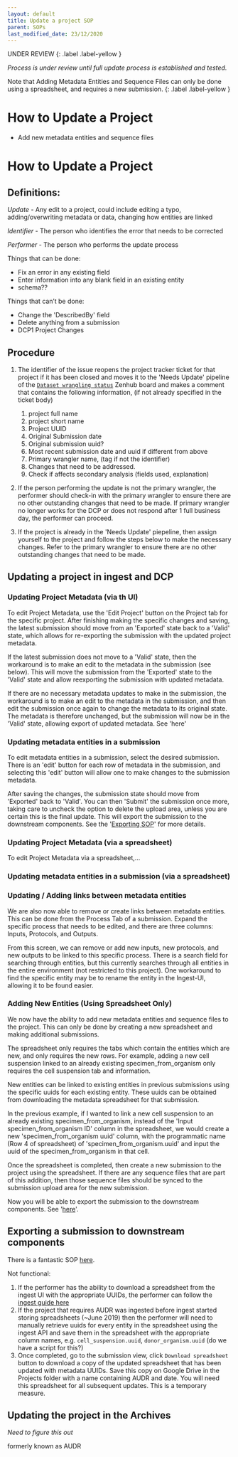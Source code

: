 ```yaml
---
layout: default
title: Update a project SOP
parent: SOPs
last_modified_date: 23/12/2020
---
```


UNDER REVIEW 
{: .label .label-yellow }

*Process is under review until full update process is established and tested.*

Note that Adding Metadata Entities and Sequence Files can only be done using a spreadsheet, and requires a new submission.
{: .label .label-yellow }


# How to Update a Project

* Add new metadata entities and sequence files

# How to Update a Project

## Definitions:

*Update* - Any edit to a project, could include editing a typo, adding/overwriting metadata or data, changing how entities are linked

*Identifier* - The person who identifies the error that needs to be corrected

*Performer* -  The person who performs the update process

Things that can be done: 
* Fix an error in any existing field 
* Enter information into any blank field in an existing entity
* schema??

Things that can’t be done:
* Change the 'DescribedBy' field
* Delete anything from a submission
* DCP1 Project Changes

## Procedure
1. The identifier of the issue reopens the project tracker ticket for that project if it has been closed and moves it to the 'Needs Update' pipeline of the [`Dataset wrangling status`](https://github.com/ebi-ait/hca-ebi-wrangler-central#workspaces/dataset-wrangling-status-5f994cb88e0805001759d2e9/board?repos=261790554) Zenhub board and makes a comment that contains the following information, (if not already specified in the ticket body)
    1. project full name
    1. project short name 
    1. Project UUID
    1. Original Submission date
    1. Original submission uuid?
    1. Most recent submission date and uuid if different from above
    1. Primary wrangler name, (tag if not the identifier)
    1. Changes that need to be addressed. 
    1. Check if affects secondary analysis (fields used, explanation)

1. If the person performing the update is not the primary wrangler, the performer should check-in with the primary wrangler to ensure there are no other outstanding changes that need to be made. If primary wrangler no longer works for the DCP or does not respond after 1 full business day, the performer can proceed.

1. If the project is already in the 'Needs Update' piepeline, then assign yourself to the project and follow the steps below to make the necessary changes. Refer to the primary wrangler to ensure there are no other outstanding changes that need to be made.

## Updating a project in ingest and DCP

### Updating Project Metadata (via th UI) 
To edit Project Metadata, use the 'Edit Project' button on the Project tab for the specific project. After finishing making the specific changes and saving, the latest submission should move from an 'Exported' state back to a 'Valid' state, which allows for re-exporting the submission with the updated project metadata. 

If the latest submission does not move to a 'Valid' state, then the workaround is to make an edit to the metadata in the submission (see below). This will move the submission from the 'Exported' state to the 'Valid' state and allow reexporting the submission with updated metadata. 

If there are no necessary metadata updates to make in the submission, the workaround is to make an edit to the metadata in the submission, and then edit the submission once again to change the metadata to its original state. The metadata is therefore unchanged, but the submission will now be in the 'Valid' state, allowing export of updated metadata. See 'here'

### Updating metadata entities in a submission
To edit metadata entities in a submission, select the desired submission. There is an 'edit' button for each row of metadata in the submission, and selecting this 'edit' button will allow one to make changes to the submission metadata. 

After saving the changes, the submission state should move from 'Exported' back to 'Valid'. You can then 'Submit' the submission once more, taking care to uncheck the option to delete the upload area, unless you are certain this is the final update. This will export the submission to the downstream components. See the '[Exporting SOP](https://ebi-ait.github.io/hca-ebi-wrangler-central/SOPs/Exporting_SOP.html)' for more details. 


### Updating Project Metadata (via a spreadsheet)

To edit Project Metadata via a spreadsheet,...

### Updating metadata entities in a submission (via a spreadsheet)


### Updating / Adding links between metadata entities
We are also now able to remove or create links between metadata entities. This can be done from the Process Tab of a submission. Expand the specific process that needs to be edited, and there are three columns: Inputs, Protocols, and Outputs. 

From this screen, we can remove or add new inputs, new protocols, and new outputs to be linked to this specific process. There is a search field for searching through entities, but this currently searches through all entities in the entire environment (not restricted to this project). One workaround to find the specific entity may be to rename the entity in the Ingest-UI, allowing it to be found easier. 

### Adding New Entities (Using Spreadsheet Only) 
We now have the ability to add new metadata entities and sequence files to the project. This can only be done by creating a new spreadsheet and making additional submissions. 

The spreadsheet only requires the tabs which contain the entities which are new, and only requires the new rows. For example, adding a new cell suspension linked to an already existing specimen_from_organism only requires the cell suspension tab and information. 

New entities can be linked to existing entities in previous submissions using the specific uuids for each existing entity. These uuids can be obtained from downloading the metadata spreadsheet for that submission. 

In the previous example, if I wanted to link a new cell suspension to an already existing specimen_from_organism, instead of the 'Input specimen_from_organism ID' column in the spreadsheet, we would create a new 'specimen_from_organism uuid' column, with the programmatic name (Row 4 of spreadsheet) of 'specimen_from_organism.uuid' and input the uuid of the specimen_from_organism in that cell. 

Once the spreadsheet is completed, then create a new submission to the project using the spreadsheet. If there are any sequence files that are part of this addition, then those sequence files should be synced to the submission upload area for the new submission. 

Now you will be able to export the submission to the downstream components. See '[here](https://ebi-ait.github.io/hca-ebi-wrangler-central/SOPs/Exporting_SOP.html)'. 

## Exporting a submission to downstream components
There is a fantastic SOP [here](https://ebi-ait.github.io/hca-ebi-wrangler-central/SOPs/Exporting_SOP.html). 


Not functional: 
1. If the performer has the ability to download a spreadsheet from the ingest UI with the appropriate UUIDs, the performer can follow the [ingest guide here](https://github.com/HumanCellAtlas/ingest-central/wiki/Updating-Metadata-through-Spreadsheets)
1. If the project that requires AUDR was ingested before ingest started storing spreadsheets (~June 2019) then the performer will need to manually retrieve uuids for every entity in the spreadsheet using the ingest API and save them in the spreadsheet with the appropriate column names, e.g. `cell_suspension.uuid`, `donor_organism.uuid` (do we have a script for this?)
1. Once completed, go to the submission view, click  `Download spreadsheet` button to download a copy of the updated spreadsheet that has been updated with metadata UUIDs. Save this copy on Google Drive in the Projects folder with a name containing AUDR and date. You will need this spreadsheet for all subsequent updates. This is a temporary measure.



## Updating the project in the Archives

*Need to figure this out*

formerly known as AUDR

